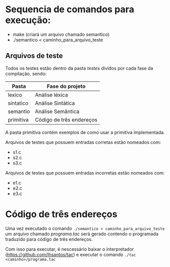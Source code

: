 # Sequencia de comandos para execução:

* make (criará um arquivo chamado semantico)
* ./semantico < caminho_para_arquivo_teste

## Arquivos de teste

Todos os testes estão dentro da pasta *testes* dividos por cada fase da compilação, sendo:

| Pasta  | Fase do projeto  |
|---|---|
| lexico  | Análise léxica  |
| sintatico  | Análise Sintática  |
| semantio  | Análise Semântica  |
| primitiva  | Código de três endereços  |

A pasta primitiva contém exemplos de como usar a primitiva implementada.

Arquivos de testes que possuem entradas corretas estão nomeados com:
* s1.c
* s2.c
* s3.c

Arquivos de testes que possuem entradas incorretas estão nomeados com:
* e1.c
* e2.c
* e3.c

# Código de três endereços

Uma vez executado o comando ```./semantico < caminho_para_arquivo_teste``` um arquivo chamado *programa.tac* será gerado contendo o programada traduzido para código de três endereços.

Com isso para executar, é nescessário baixar o interpretador (https://github.com/lhsantos/tac) e executar o comando ```./tac <caminho>/programa.tac```